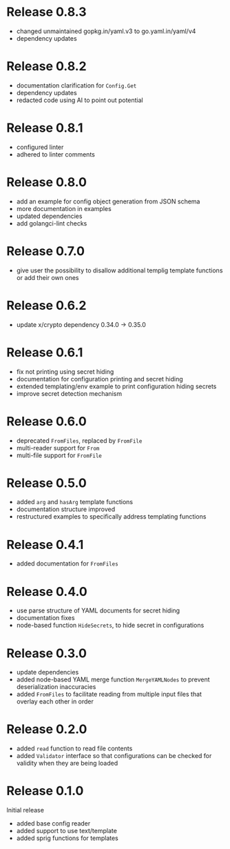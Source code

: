 <!-- SPDX-FileCopyrightText: 2025 The templig contributors.
     SPDX-License-Identifier: MPL-2.0
-->

Release 0.8.3
=============

- changed unmaintained gopkg.in/yaml.v3 to go.yaml.in/yaml/v4
- dependency updates

Release 0.8.2
=============

- documentation clarification for `Config.Get`
- dependency updates
- redacted code using AI to point out potential

Release 0.8.1
=============

- configured linter
- adhered to linter comments

Release 0.8.0
=============

- add an example for config object generation from JSON schema
- more documentation in examples
- updated dependencies
- add golangci-lint checks

Release 0.7.0
=============

- give user the possibility to disallow additional templig template functions or add their own ones

Release 0.6.2
=============

- update x/crypto dependency 0.34.0 -> 0.35.0

Release 0.6.1
=============

- fix not printing using secret hiding
- documentation for configuration printing and secret hiding
- extended templating/env example to print configuration hiding secrets
- improve secret detection mechanism

Release 0.6.0
=============

- deprecated `FromFiles`, replaced by `FromFile`
- multi-reader support for `From`
- multi-file support for `FromFile`

Release 0.5.0
=============

- added `arg` and `hasArg` template functions
- documentation structure improved
- restructured examples to specifically address templating functions

Release 0.4.1
=============

- added documentation for `FromFiles`

Release 0.4.0
=============

- use parse structure of YAML documents for secret hiding
- documentation fixes
- node-based function `HideSecrets`, to hide secret in configurations

Release 0.3.0
=============

- update dependencies
- added node-based YAML merge function `MergeYAMLNodes` to prevent 
  deserialization inaccuracies
- added `FromFiles` to facilitate reading from multiple input files
  that overlay each other in order

Release 0.2.0
=============

- added `read` function to read file contents
- added `Validator` interface so that configurations can
  be checked for validity when they are being loaded

Release 0.1.0
=============

Initial release

- added base config reader
- added support to use text/template
- added sprig functions for templates